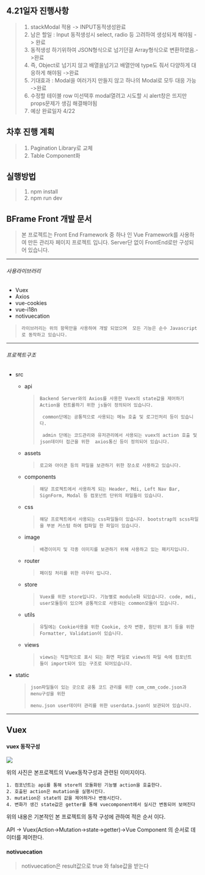 ## 4.21일자 진행사항
> 1. stackModal 적용 -> INPUT동적생성완료
> 2. 남은 할일 : Input 동적생성시 select, radio 등 고려하여 생성되게 해야됨 -> 완료
> 3. 동적생성 하기위하여 JSON형식으로 넘기던걸 Array형식으로 변환하였음.->완료
> 4. 즉, Object로 넘기지 않고 배열을넘기고 배열안에 type도 줘서 다양하게 대응하게 해야됨 ->완료
> 5. 기대효과 : Modal을 여러가지 만들지 않고 하나의 Modal로 모두 대응 가능 ->완료
> 6. 수정할 테이블 row 미선택후 modal열려고 시도할 시 alert창은 뜨지만 props문제가 생김 해결해야됨
> 7. 예상 완료일자 4/22

## 차후 진행 계획
> 1. Pagination Library로 교체
> 2. Table Component화

## 실행방법
> 1. npm install
> 2. npm run dev

## BFrame Front 개발 문서

> 본 프로젝트는 Front End Framework 중 하나 인 Vue Framework를 사용하여 만든 관리자 페이지 프로젝트 입니다. Server단 없이 FrontEnd로만 구성되어 있습니다.

---

###### 사용라이브러리

* Vuex
* Axios
* vue-cookies
* vue-i18n
* notivuecation

> ```
> 라이브러리는 위의 항목만을 사용하여 개발 되었으며  모든 기능은 순수 Javascript로 동작하고 있습니다.
> ```

---

###### 프로젝트구조

* src

  * api

    > ```
    > Backend Server와의 Axios를 사용한 Vuex의 state값을 제어하기 Action을 컨트롤하기 위한 js들이 정의되어 있습니다.
    > 
    >  common단에는 공통적으로 사용되는 메뉴 호출 및 로그인처리 등이 있습니다.
    > 
    >  admin 단에는 코드관리와 유저관리에서 사용되는 vuex의 action 호출 및 json데이터 접근을 위한  axios통신 등이 정의되어 있습니다.
    > ```

  * assets

    > ```
    > 로고와 아이콘 등의 파일을 보관하기 위한 장소로 사용하고 있습니다.
    > ```

  * components

    > ```
    > 해당 프로젝트에서 사용하게 되는 Header, Mdi, Left Nav Bar, SignForm, Modal 등 컴포넌트 단위의 파일들이 있습니다.
    > ```

  * css

    > ```
    > 해당 프로젝트에서 사용되는 css파일들이 있습니다. bootstrap의 scss파일을 부분 커스텀 하여 컴파일 한 파일이 있습니다.
    > ```

  * image

    > ```
    > 배경이미지 및 각종 이미지를 보관하기 위해 사용하고 있는 패키지입니다.
    > ```

  * router

    > ```
    > 페이징 처리를 위한 라우터 입니다.
    > ```

  * store

    > ```
    > Vuex를 위한 store입니다. 기능별로 module화 되있습니다. code, mdi, user모듈등이 있으며 공통적으로 사용되는 common모듈이 있습니다.
    > ```

  * utils

    > ```
    > 유틸에는 Cookie사용을 위한 Cookie, 숫자 변환, 원단위 표기 등을 위한 Formatter, Validation이 있습니다.
    > ```

  * views

    > ```
    > views는 직접적으로 표시 되는 화면 파일로 views의 파일 속에 컴포넌트 들이 import되어 있는 구조로 되어있습니다.
    > ```

* static

  > ```
  > json파일들이 있는 곳으로 공통 코드 관리를 위한 com_cmm_code.json과 menu구성을 위한
  > 
  > menu.json user데이터 관리를 위한 userdata.json이 보관되어 있습니다.
  > ```

---

## Vuex

#### vuex 동작구성

![](https://vuex.vuejs.org/vuex.png)

위의 사진은 본프로젝트의 Vuex동작구성과 관련된 이미지이다.

```
1. 컴포넌트는 api를 통해 store의 모듈화된 기능별 action을 호출한다.
2. 호출된 action은 mutation을 실행시킨다.
3. mutation은 state의 값을 제어하거나 변동시킨다.
4. 변화가 생긴 state값은 getter를 통해 vuecomponent에서 실시간 변동되어 보여진다
```

위의 내용은 기본적인 본 프로젝트의 동작 구성에 관하여 적은 순서 이다.

API -> Vuex(Action->Mutation->state->getter)->Vue Component 의 순서로 데이터를 제어한다.

#### notivuecation
> notivuecation은 result값으로 true 와 false값을 받는다
